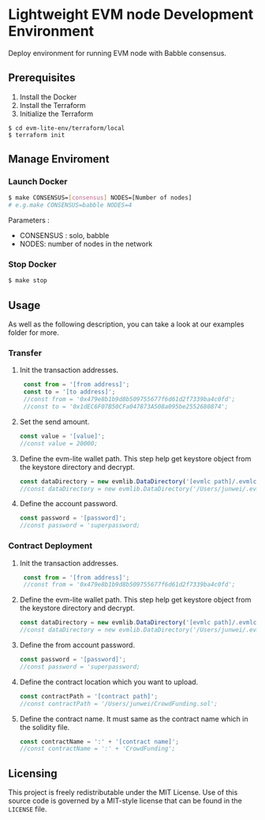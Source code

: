 # Lightweight EVM node Development Environment
Deploy environment for running EVM node with Babble consensus.

## Prerequisites
1. Install the Docker
2. Install the Terraform
3. Initialize the Terraform
```shell
$ cd evm-lite-env/terraform/local
$ terraform init
```

## Manage Enviroment

### Launch Docker
```bash
$ make CONSENSUS=[consensus] NODES=[Number of nodes] 
# e.g.make CONSENSUS=babble NODES=4
```
Parameters :
-   CONSENSUS : solo, babble
-   NODES: number of nodes in the network
### Stop Docker
```bash
$ make stop
```

## Usage

As well as the following description, you can take a look at our examples folder for more.

### Transfer

1. Init the transaction addresses.
   ```javascript
    const from = '[from address]';
    const to = '[to address]';
    //const from = '0x479e8b1b9d8b509755677f6d61d2f7339ba4c0fd';
    //const to = '0x1dEC6F07B50CFa047873A508a095be2552680874';
   ```

2. Set the send amount.
    ```javascript
    const value = '[value]';
    //const value = 20000;
    ```

3. Define the evm-lite wallet path.
    This step help get keystore object from the keystore directory and decrypt.
    ```javascript
    const dataDirectory = new evmlib.DataDirectory('[evmlc path]/.evmlc');
    //const dataDirectory = new evmlib.DataDirectory('/Users/junwei/.evmlc');
    ```

4. Define the account password.
   ```javascript
   const password = '[password]';
   //const password = 'superpassword;
   ```

### Contract Deployment
1. Init the transaction addresses.
   ```javascript
    const from = '[from address]';
    //const from = '0x479e8b1b9d8b509755677f6d61d2f7339ba4c0fd';
   ```
2. Define the evm-lite wallet path.
    This step help get keystore object from the keystore directory and decrypt.
    ```javascript
    const dataDirectory = new evmlib.DataDirectory('[evmlc path]/.evmlc');
    //const dataDirectory = new evmlib.DataDirectory('/Users/junwei/.evmlc');
    ```
3. Define the from account password.
   ```javascript
   const password = '[password]';
   //const password = 'superpassword;
   ```
4. Define the contract location which you want to upload.
   ```javascript
   const contractPath = '[contract path]';
   //const contractPath = '/Users/junwei/CrowdFunding.sol';
   ```
5. Define the contract name.
   It must same as the contract name which in the solidity file.
   ```javascript
   const contractName = ':' + '[contract name]';
   //const contractName = ':' + 'CrowdFunding';
   ```

## Licensing
This project is freely redistributable under the MIT License. Use of this source
code is governed by a MIT-style license that can be found in the `LICENSE` file.


